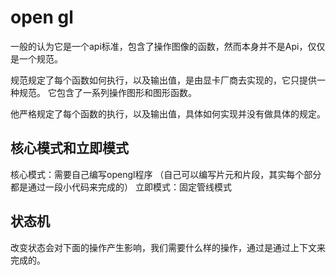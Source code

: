# open gl

一般的认为它是一个api标准，包含了操作图像的函数，然而本身并不是Api，仅仅是一个规范。

规范规定了每个函数如何执行，以及输出值，是由显卡厂商去实现的，它只提供一种规范。
它包含了一系列操作图形和图形函数。

他严格规定了每个函数的执行，以及输出值，具体如何实现并没有做具体的规定。

## 核心模式和立即模式

核心模式：需要自己编写opengl程序  （自己可以编写片元和片段，其实每个部分都是通过一段小代码来完成的）
立即模式：固定管线模式

## 状态机

改变状态会对下面的操作产生影响，我们需要什么样的操作，通过是通过上下文来完成的。